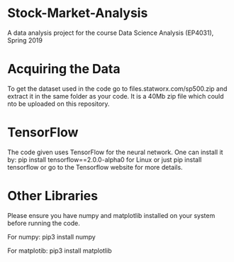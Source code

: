 # Stock-Market-Analysis
A data analysis project for the course Data Science Analysis (EP4031), Spring 2019

# Acquiring the Data
To get the dataset used in the code go to files.statworx.com/sp500.zip and extract it in the same folder as your code.
It is a 40Mb zip file which could nto be uploaded on this repository.

# TensorFlow
The code given uses TensorFlow for the neural network. One can install it by:
 pip install tensorflow==2.0.0-alpha0 for Linux
 or just 
 pip install tensorflow 
 or go to the Tensorflow website for more details.

# Other Libraries
Please ensure you have numpy and matplotlib installed on your system before running the code.

For numpy:
pip3 install numpy

For matplotib:
pip3 install matplotlib
